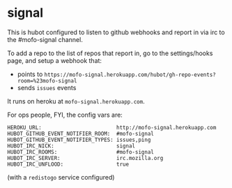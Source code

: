 # signal

This is hubot configured to listen to github webhooks and report in via irc to the #mofo-signal channel.

To add a repo to the list of repos that report in, go to the settings/hooks page, and setup a webhook that:

 * points to `https://mofo-signal.herokuapp.com/hubot/gh-repo-events?room=%23mofo-signal`
 * sends `issues` events
 
It runs on heroku at `mofo-signal.herokuapp.com`.

For ops people, FYI, the config vars are:

```
HEROKU_URL:                        http://mofo-signal.herokuapp.com
HUBOT_GITHUB_EVENT_NOTIFIER_ROOM:  #mofo-signal
HUBOT_GITHUB_EVENT_NOTIFIER_TYPES: issues,ping
HUBOT_IRC_NICK:                    signal
HUBOT_IRC_ROOMS:                   #mofo-signal
HUBOT_IRC_SERVER:                  irc.mozilla.org
HUBOT_IRC_UNFLOOD:                 true
```

(with a `redistogo` service configured)
